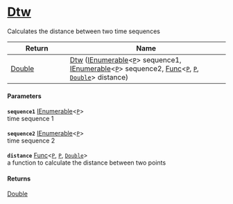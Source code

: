 # [Dtw](./DtwPy--Dtw.md)

Calculates the distance between two time sequences

| Return<div><a href="#"><img width=225></a></div> | Name<div><a href="#"><img width=525></a></div> | 
| --- | --- | 
| [Double](https://docs.microsoft.com/en-us/dotnet/api/System.Double) | [Dtw](./DtwPy--Dtw.md) ([IEnumerable](https://docs.microsoft.com/en-us/dotnet/api/System.Collections.Ienumerable)\<[`P`](./DtwPy--Dtw.md)> sequence1, [IEnumerable](https://docs.microsoft.com/en-us/dotnet/api/System.Collections.Ienumerable)\<[`P`](./DtwPy--Dtw.md)> sequence2, [Func](https://docs.microsoft.com/en-us/dotnet/api/System.Func-3)\<[`P`](./DtwPy--Dtw.md), [`P`](./DtwPy--Dtw.md), [`Double`](https://docs.microsoft.com/en-us/dotnet/api/System.Double)> distance) | 


#### Parameters
**`sequence1`**  [IEnumerable](https://docs.microsoft.com/en-us/dotnet/api/System.Collections.Ienumerable)\<[`P`](./DtwPy--Dtw.md)><br>time sequence 1<br><br>**`sequence2`**  [IEnumerable](https://docs.microsoft.com/en-us/dotnet/api/System.Collections.Ienumerable)\<[`P`](./DtwPy--Dtw.md)><br>time sequence 2<br><br>**`distance`**  [Func](https://docs.microsoft.com/en-us/dotnet/api/System.Func-3)\<[`P`](./DtwPy--Dtw.md), [`P`](./DtwPy--Dtw.md), [`Double`](https://docs.microsoft.com/en-us/dotnet/api/System.Double)><br>a function to calculate the distance between two points
#### Returns
[Double](https://docs.microsoft.com/en-us/dotnet/api/System.Double)<br>
